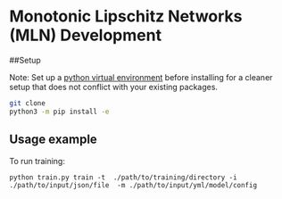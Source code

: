 # Monotonic Lipschitz Networks (MLN) Development

##Setup

Note: Set up a [python virtual environment](https://docs.python.org/3/tutorial/venv.html) before installing for a cleaner setup that does not conflict with your existing packages.

```bash
git clone 
python3 -m pip install -e 
```


## Usage example

To run training:

```
python train.py train -t  ./path/to/training/directory -i ./path/to/input/json/file  -m ./path/to/input/yml/model/config 
```
